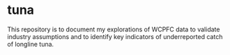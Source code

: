 # tuna

This repository is to document my explorations of WCPFC data to validate industry assumptions and to identify key indicators of underreported catch of longline tuna.
